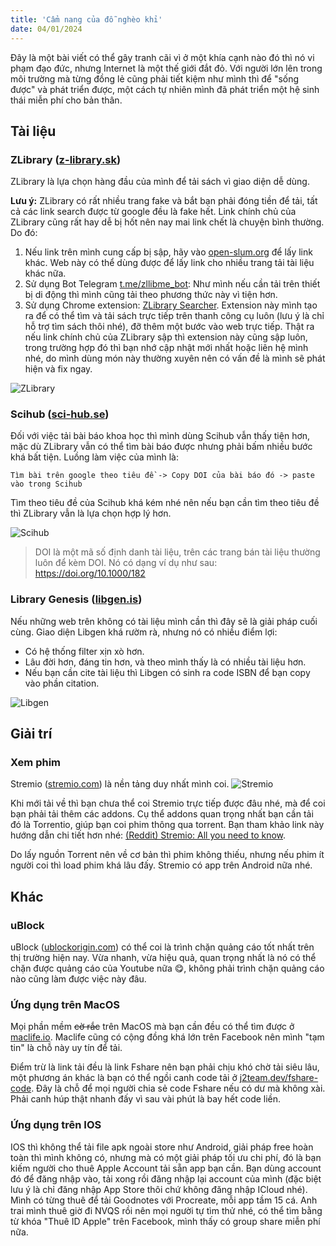 ```yaml
---
title: 'Cẩm nang của đỗ nghèo khỉ'
date: 04/01/2024
---
```


<script>
</script>

Đây là một bài viết có thể gây tranh cãi vì ở một khía cạnh nào đó thì nó vi phạm đạo đức, nhưng Internet là một thế giới đắt đỏ. Với người lớn lên trong môi trường mà từng đồng lẻ cũng phải tiết kiệm như mình thì để "sống được" và phát triển được, một cách tự nhiên mình đã phát triển một hệ sinh thái miễn phí cho bản thân.

## Tài liệu

### ZLibrary ([z-library.sk](https://z-library.sk))

ZLibrary là lựa chọn hàng đầu của mình để tải sách vì giao diện dễ dùng.

**Lưu ý:** ZLibrary có rất nhiều trang fake và bắt bạn phải đóng tiền để tải, tất cả các link search được từ google đều là fake hết. Link chính chủ của ZLibrary cũng rất hay dễ bị hốt nên nay mai link chết là chuyện bình thường. Do đó:

1. Nếu link trên mình cung cấp bị sập, hãy vào [open-slum.org](https://open-slum.org) để lấy link khác. Web này có thể dùng được để lấy link cho nhiều trang tải tài liệu khác nữa.
2. Sử dụng Bot Telegram [t.me/zllibme_bot](https://t.me/zllibme_bot): Như mình nếu cần tải trên thiết bị di động thì mình cũng tải theo phương thức này vì tiện hơn.
3. Sử dụng Chrome extension: [ZLibrary Searcher](https://chromewebstore.google.com/detail/zlibrary-searcher/hacdelicpoafdkmkehadcdfkmkakiclf). Extension này mình tạo ra để có thể tìm và tải sách trực tiếp trên thanh công cụ luôn (lưu ý là chỉ hỗ trợ tìm sách thôi nhé), đỡ thêm một bước vào web trực tiếp. Thật ra nếu link chính chủ của ZLibrary sập thì extension này cũng sập luôn, trong trường hợp đó thì bạn nhớ cập nhật mới nhất hoặc liên hệ mình nhé, do mình dùng món này thường xuyên nên có vấn đề là mình sẽ phát hiện và fix ngay.

![ZLibrary](https://lh3.googleusercontent.com/-Nbrwf5LCNfBy6r0NozhKVo-xfWFa5LCUqNLkwz89vdjIk7PXbiwHMLAOWVh2PtdCl1MToE1Je5v5G5BI2P-DhgiYg=s1280-w1280-h800)

### Scihub ([sci-hub.se](https://sci-hub.se/))

Đối với việc tải bài báo khoa học thì mình dùng Scihub vẫn thấy tiện hơn, mặc dù ZLibrary vẫn có thể tìm bài báo được nhưng phải bấm nhiều bước khá bất tiện. Luồng làm việc của mình là:

`Tìm bài trên google theo tiêu đề -> Copy DOI của bài báo đó -> paste vào trong Scihub`

Tìm theo tiêu đề của Scihub khá kém nhé nên nếu bạn cần tìm theo tiêu đề thì ZLibrary vẫn là lựa chọn hợp lý hơn.

![Scihub](https://i.imgur.com/i8YOgTn.png)

> DOI là một mã số định danh tài liệu, trên các trang bán tài liệu thường luôn để kèm DOI. Nó có dạng ví dụ như sau: <https://doi.org/10.1000/182>

### Library Genesis ([libgen.is](https://libgen.is/))

Nếu những web trên không có tài liệu mình cần thì đây sẽ là giải pháp cuối cùng. Giao diện Libgen khá rườm rà, nhưng nó có nhiều điểm lợi:

- Có hệ thống filter xịn xò hơn.
- Lâu đời hơn, đáng tin hơn, và theo mình thấy là có nhiều tài liệu hơn.
- Nếu bạn cần cite tài liệu thì Libgen có sinh ra code ISBN để bạn copy vào phần citation.

![Libgen](https://i.imgur.com/R1g4gle.png)

## Giải trí

### Xem phim

Stremio ([stremio.com](https://www.stremio.com/)) là nền tảng duy nhất mình coi.
![Stremio](https://i.imgur.com/rOiDUBF.jpeg)

Khi mới tải về thì bạn chưa thể coi Stremio trực tiếp được đâu nhé, mà để coi bạn phải tải thêm các addons. Cụ thể addons quan trọng nhất bạn cần tải đó là Torrentio, giúp bạn coi phim thông qua torrent. Bạn tham khảo link này hướng dẫn chi tiết hơn nhé: [(Reddit) Stremio: All you need to know](https://www.reddit.com/r/StremioAddons/comments/17833ms/stremio_all_you_need_to_know/).

Do lấy nguồn Torrent nên về cơ bản thì phim không thiếu, nhưng nếu phim ít người coi thì load phim khá lâu đấy. Stremio có app trên Android nữa nhé.

## Khác

### uBlock

uBlock ([ublockorigin.com](https://ublockorigin.com/)) có thể coi là trình chặn quảng cáo tốt nhất trên thị trường hiện nay. Vừa nhanh, vừa hiệu quả, quan trọng nhất là nó có thể chặn được quảng cáo của Youtube nữa 😋, không phải trình chặn quảng cáo nào cũng làm được việc này đâu.

### Ứng dụng trên MacOS

Mọi phần mềm ~~cờ rắc~~ trên MacOS mà bạn cần đều có thể tìm được ở [maclife.io](https://maclife.io/). Maclife cũng có cộng đồng khá lớn trên Facebook nên mình "tạm tin" là chỗ này uy tín để tải.

Điểm trừ là link tải đều là link Fshare nên bạn phải chịu khó chờ tải siêu lâu, một phương án khác là bạn có thể ngồi canh code tải ở [j2team.dev/fshare-code](https://j2team.dev/fshare-code). Đây là chỗ để mọi người chia sẻ code Fshare nếu có dư mà không xài. Phải canh húp thật nhanh đấy vì sau vài phút là bay hết code liền.

### Ứng dụng trên IOS

IOS thì không thể tải file apk ngoài store như Android, giải pháp free hoàn toàn thì mình không có, nhưng mà có một giải pháp tối ưu chi phí, đó là bạn kiếm người cho thuê Apple Account tải sẵn app bạn cần. Bạn dùng account đó để đăng nhập vào, tải xong rồi đăng nhập lại account của mình (đặc biệt lưu ý là chỉ đăng nhập App Store thôi chứ không đăng nhập ICloud nhé). Mình có từng thuê để tải Goodnotes với Procreate, mỗi app tầm 15 cá. Anh trai mình thuê giờ đi NVQS rồi nên mọi người tự tìm thử nhé, có thể tìm bằng từ khóa "Thuê ID Apple" trên Facebook, mình thấy có group share miễn phí nữa.
